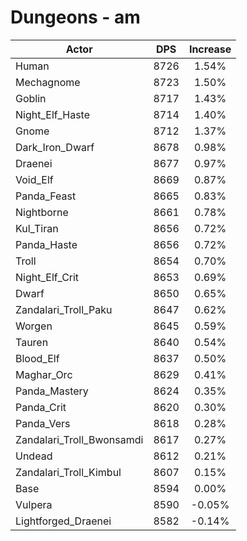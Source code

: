 # Dungeons - am
| Actor | DPS | Increase |
|---|:---:|:---:|
|Human|8726|1.54%|
|Mechagnome|8723|1.50%|
|Goblin|8717|1.43%|
|Night_Elf_Haste|8714|1.40%|
|Gnome|8712|1.37%|
|Dark_Iron_Dwarf|8678|0.98%|
|Draenei|8677|0.97%|
|Void_Elf|8669|0.87%|
|Panda_Feast|8665|0.83%|
|Nightborne|8661|0.78%|
|Kul_Tiran|8656|0.72%|
|Panda_Haste|8656|0.72%|
|Troll|8654|0.70%|
|Night_Elf_Crit|8653|0.69%|
|Dwarf|8650|0.65%|
|Zandalari_Troll_Paku|8647|0.62%|
|Worgen|8645|0.59%|
|Tauren|8640|0.54%|
|Blood_Elf|8637|0.50%|
|Maghar_Orc|8629|0.41%|
|Panda_Mastery|8624|0.35%|
|Panda_Crit|8620|0.30%|
|Panda_Vers|8618|0.28%|
|Zandalari_Troll_Bwonsamdi|8617|0.27%|
|Undead|8612|0.21%|
|Zandalari_Troll_Kimbul|8607|0.15%|
|Base|8594|0.00%|
|Vulpera|8590|-0.05%|
|Lightforged_Draenei|8582|-0.14%|
